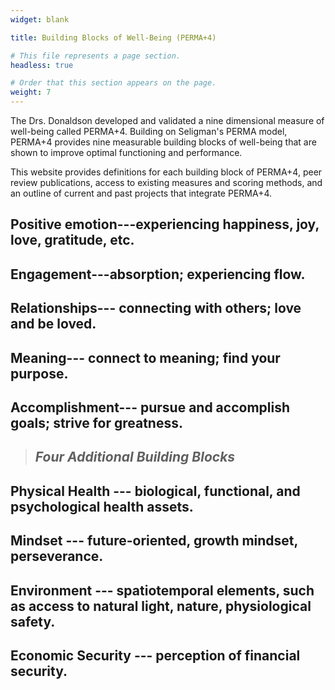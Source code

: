 ```yaml
---
widget: blank

title: Building Blocks of Well-Being (PERMA+4)

# This file represents a page section.
headless: true

# Order that this section appears on the page.
weight: 7
---
```


The Drs. Donaldson developed and validated a nine dimensional measure of well-being called PERMA+4. Building on Seligman's PERMA model, PERMA+4 provides nine measurable building blocks of well-being that are shown to improve optimal functioning and performance.

This website provides definitions for each building block of PERMA+4, peer review publications, access to existing measures and scoring methods, and an outline of current and past projects that integrate PERMA+4.

## **P**ositive emotion---experiencing happiness, joy, love, gratitude, etc.

## **E**ngagement---absorption; experiencing flow.

## **R**elationships--- connecting with others; love and be loved.

## **M**eaning--- connect to meaning; find your purpose.

## **A**ccomplishment--- pursue and accomplish goals; strive for greatness.

> ## ***Four Additional Building Blocks***

## **Physical Health** --- biological, functional, and psychological health assets.

## **Mindset** --- future-oriented, growth mindset, perseverance.

## **Environment** --- spatiotemporal elements, such as access to natural light, nature, physiological safety.

## **Economic Security** --- perception of financial security.

# 
